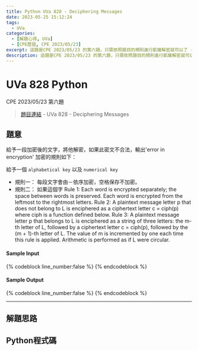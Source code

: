 ```yaml
---
title: Python UVa 828 - Deciphering Messages
date: 2023-05-25 15:12:24
tags:
  - UVa
categories:
  - [解題心得, UVa]
  - [CPE歷屆, CPE 2023/05/23]
excerpt: 這題是CPE 2023/05/23 的第六題，只需依照題目的規則進行凱薩解密就可以了 - Python UVa 828 - Deciphering Messages 解題心得
description: 這題是CPE 2023/05/23 的第六題，只需依照題目的規則進行凱薩解密就可以了 - Python UVa 10222 - Decode the Mad man 解題心得
---
```

# UVa 828 Python

CPE 2023/05/23 第六題

>[題目連結](https://onlinejudge.org/index.php?option=com_onlinejudge&Itemid=8&page=show_problem&category=0&problem=769&mosmsg=Submission+received+with+ID+28497412) - UVa 828 - Deciphering Messages


## 題意
給予一段加密後的文字，將他解密，如果此密文不合法，輸出'error in encryption'
加密的規則如下：<br>

給予一個 `alphabetical key` 以及 `numerical key` 
* 規則一： 每段文字會由－依序加密，空格保存不加密。
* 規則二： 如果這個字
Rule 1: Each word is encrypted separately; the space between words is preserved. Each word is
encrypted from the leftmost to the rightmost letters.
Rule 2: A plaintext message letter p that does not belong to L is enciphered as a ciphertext letter
c = ciph(p) where ciph is a function defined below.
Rule 3: A plaintext message letter p that belongs to L is enciphered as a string of three letters: the
m-th letter of L, followed by a ciphertext letter c = ciph(p), followed by the (m + 1)-th letter of
L. The value of m is incremented by one each time this rule is applied. Arithmetic is performed
as if L were circular.
#### Sample Input 
{% codeblock line_number:false %}
{% endcodeblock %}

#### Sample Output 
{% codeblock line_number:false %}
{% endcodeblock %}

---

## 解題思路


## Python程式碼
```python

```